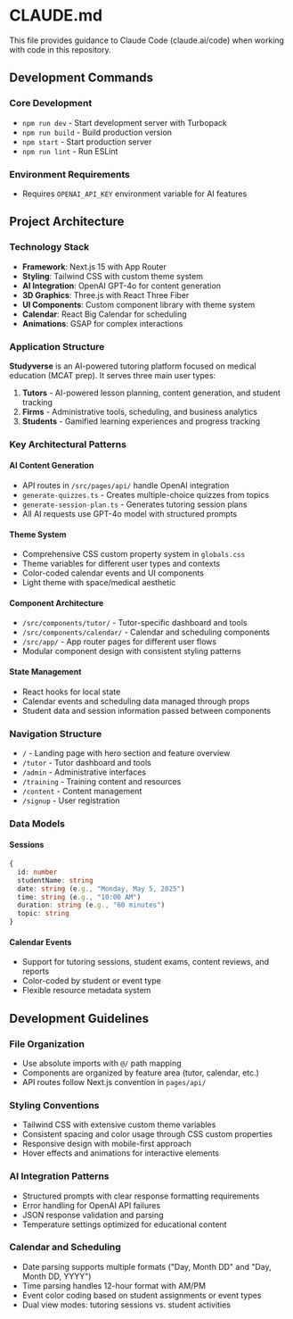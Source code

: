 # CLAUDE.md

This file provides guidance to Claude Code (claude.ai/code) when working with code in this repository.

## Development Commands

### Core Development
- `npm run dev` - Start development server with Turbopack
- `npm run build` - Build production version
- `npm start` - Start production server
- `npm run lint` - Run ESLint

### Environment Requirements
- Requires `OPENAI_API_KEY` environment variable for AI features

## Project Architecture

### Technology Stack
- **Framework**: Next.js 15 with App Router
- **Styling**: Tailwind CSS with custom theme system
- **AI Integration**: OpenAI GPT-4o for content generation
- **3D Graphics**: Three.js with React Three Fiber
- **UI Components**: Custom component library with theme system
- **Calendar**: React Big Calendar for scheduling
- **Animations**: GSAP for complex interactions

### Application Structure

**Studyverse** is an AI-powered tutoring platform focused on medical education (MCAT prep). It serves three main user types:

1. **Tutors** - AI-powered lesson planning, content generation, and student tracking
2. **Firms** - Administrative tools, scheduling, and business analytics  
3. **Students** - Gamified learning experiences and progress tracking

### Key Architectural Patterns

#### AI Content Generation
- API routes in `/src/pages/api/` handle OpenAI integration
- `generate-quizzes.ts` - Creates multiple-choice quizzes from topics
- `generate-session-plan.ts` - Generates tutoring session plans
- All AI requests use GPT-4o model with structured prompts

#### Theme System
- Comprehensive CSS custom property system in `globals.css`
- Theme variables for different user types and contexts
- Color-coded calendar events and UI components
- Light theme with space/medical aesthetic

#### Component Architecture
- `/src/components/tutor/` - Tutor-specific dashboard and tools
- `/src/components/calendar/` - Calendar and scheduling components
- `/src/app/` - App router pages for different user flows
- Modular component design with consistent styling patterns

#### State Management
- React hooks for local state
- Calendar events and scheduling data managed through props
- Student data and session information passed between components

### Navigation Structure
- `/` - Landing page with hero section and feature overview
- `/tutor` - Tutor dashboard and tools
- `/admin` - Administrative interfaces
- `/training` - Training content and resources
- `/content` - Content management
- `/signup` - User registration

### Data Models

#### Sessions
```typescript
{
  id: number
  studentName: string
  date: string (e.g., "Monday, May 5, 2025")
  time: string (e.g., "10:00 AM")
  duration: string (e.g., "60 minutes")
  topic: string
}
```

#### Calendar Events
- Support for tutoring sessions, student exams, content reviews, and reports
- Color-coded by student or event type
- Flexible resource metadata system

## Development Guidelines

### File Organization
- Use absolute imports with `@/` path mapping
- Components are organized by feature area (tutor, calendar, etc.)
- API routes follow Next.js convention in `pages/api/`

### Styling Conventions  
- Tailwind CSS with extensive custom theme variables
- Consistent spacing and color usage through CSS custom properties
- Responsive design with mobile-first approach
- Hover effects and animations for interactive elements

### AI Integration Patterns
- Structured prompts with clear response formatting requirements
- Error handling for OpenAI API failures
- JSON response validation and parsing
- Temperature settings optimized for educational content

### Calendar and Scheduling
- Date parsing supports multiple formats ("Day, Month DD" and "Day, Month DD, YYYY")
- Time parsing handles 12-hour format with AM/PM
- Event color coding based on student assignments or event types
- Dual view modes: tutoring sessions vs. student activities